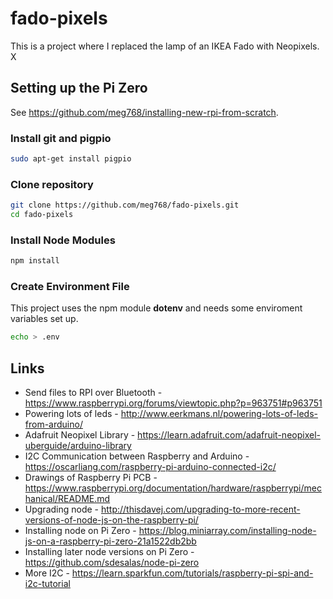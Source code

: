 # fado-pixels

This is a project where I replaced the lamp of an IKEA Fado with Neopixels. X

## Setting up the Pi Zero

See https://github.com/meg768/installing-new-rpi-from-scratch.

### Install git and pigpio

````bash
sudo apt-get install pigpio
````
### Clone repository

````bash
git clone https://github.com/meg768/fado-pixels.git
cd fado-pixels
````

### Install Node Modules

````bash
npm install
````

### Create Environment File

This project uses the npm module **dotenv** and needs some enviroment variables set up.

````bash
echo > .env
````

## Links
- Send files to RPI over Bluetooth - https://www.raspberrypi.org/forums/viewtopic.php?p=963751#p963751
- Powering lots of leds - http://www.eerkmans.nl/powering-lots-of-leds-from-arduino/
- Adafruit Neopixel Library - https://learn.adafruit.com/adafruit-neopixel-uberguide/arduino-library
- I2C Communication between Raspberry and Arduino - https://oscarliang.com/raspberry-pi-arduino-connected-i2c/
- Drawings of Raspberry Pi PCB - https://www.raspberrypi.org/documentation/hardware/raspberrypi/mechanical/README.md
- Upgrading node - http://thisdavej.com/upgrading-to-more-recent-versions-of-node-js-on-the-raspberry-pi/
- Installing node on Pi Zero - https://blog.miniarray.com/installing-node-js-on-a-raspberry-pi-zero-21a1522db2bb
- Installing later node versions on Pi Zero - https://github.com/sdesalas/node-pi-zero
- More I2C - https://learn.sparkfun.com/tutorials/raspberry-pi-spi-and-i2c-tutorial
